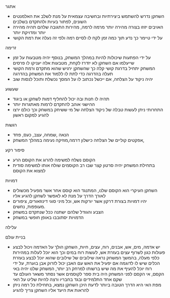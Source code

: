 ﻿אתגר

- השחקן נדרש להשתמש ביצירתיות ובחשיבה עצמאית על מנת לשלב את האלמנטים השונים, לפתור בעיות ולהתקדם בשלבים
- האויבים יזוזו בצורה מהירה יותר מרמה לרמה, מהירות התגובה שלהם תהיה מהירה יותר ומדויקת יותר
- על ידי טיימר כך נדע תוך כמה זמן לקח לו לסיים רמה ולפי זה נעלה את רמת הקושי

זרימה

- על ידי הפתעות שיכולות להיות במהלך המשחק, בנוסף יהיה מטבעות על זמן שייעלמו אם השחקן לא יזדרז לקחת, מטבעות אלה יעניקו לו פרסים
- המשחק יתחיל בדרגת קושי קלה כך שהשחקן ירגיש שהוא מתקדם ורמת הקושי תעלה בהדרגה כדי לתת לו ללמוד את המשחק בהדרגה
- יהיה ניקוד על הצלחה, אם ייכשל נכתוב לו על המסך נכשלת ותוכל לנסות שוב

שעשוע

- תהיה לו חנות ובה יכול להחליף דמות לשחקן או ביגוד
- ההישגי אוהב להתקדם לרמות מאתגרות יותר
- התחרותי ניתן לעשות טבלה של ניקוד הצלחה של מי ששיחק במשחק וכך כולם ירצו להגיע למקום ראשון

רגשות

- הנאה ,שמחה, עצב, כעס,  פחד 
- אפקטים קוליים של הצלחה כישלון דרמה,מוזיקה נעימה במהלך המשחק, 

סיפור רקע

- הקוסם נשלח למשימה להרוג את הקוסם הרע 
- בתחילת המשחק יהיה סרטון קצר שבו רב הקוסמים שולח אותו למשימה סודית למצוא את הקוסם 

דמויות

- השחקן העיקרי הוא הקוסם שלנו, המתנגד הוא קוסם אחר אשר מפעיל מכשולים לאורך הדרך על מנת לא לאפשר לשחקן להגיע אליו
- יהיו דמויות בצורת דרקון אשר יורקות אש, וכל מיני סוגי דינוזאורים, ציפורים מעופפות, נחשים.
- הצבע והגודל שלהם ישתנה ככל שנתקדם במשחק
- הדמויות יסתובבו באופן חופשי במשחק 

עלילה

בניית עולם

- יש אדמה, מים, אש, אבנים, רוח, עצים, חיות, השחקן הולך על האדמה ויכול לבצע פעולות כגון לשרוף עצים בעזרת אש, לעשות רוח במים וכך הוא יוכל לעלות במהירות כלפי מעלה, בהמשך המשחק נראה שילובים של שילובים שהוא יוכל לבצע בעזרת הכלים שיש לו לדוגמה אם יפעיל את האש עם האבן יכול לזרוק אבן בוערת, על ידי רוח יוכל להעיף את מה שיש ברשותו למרחק רב יותר, המשחק שלנו יהיה באי הקסם, אי הקסם לפני המשחק היה בית ספר לקוסמים אשר נסתר משאר העולם עד שקם אחד התלמידים ובגד בחבריו ורצה להיות שליט על האי
- מפת האי היא הדרך הטובה ביותר לדעת היכן השחקן נמצא, בתחילת כל רמה ניתן להראות את היעד אליו השחקן צריך להגיע




